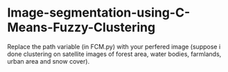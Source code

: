 # Image-segmentation-using-C-Means-Fuzzy-Clustering

Replace the path variable (in FCM.py) with your perfered image (suppose i done clustering on satellite images of forest area, water bodies, farmlands, urban area and snow cover). 
